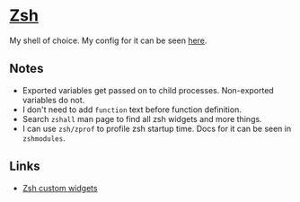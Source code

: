# [Zsh](http://www.wikiwand.com/en/Z_shell)
My shell of choice. My config for it can be seen [here](https://github.com/nikitavoloboev/dotfiles/tree/master/zsh).

## Notes
- Exported variables get passed on to child processes. Non-exported variables do not.
- I don't need to add `function` text before function definition.
- Search `zshall` man page to find all zsh widgets and more things.
- I can use `zsh/zprof` to profile zsh startup time. Docs for it can be seen in `zshmodules`.

## Links
- [Zsh custom widgets](https://sgeb.io/posts/2014/04/zsh-zle-custom-widgets/)